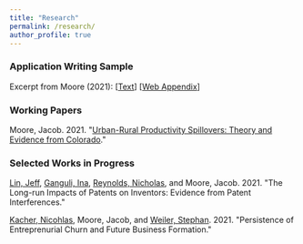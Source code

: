 ```yaml
---
title: "Research"
permalink: /research/
author_profile: true
---
```

### Application Writing Sample
Excerpt from Moore (2021): [[Text](https://jacobhmoore.github.io/files/writing_sample_forweb.pdf)] [[Web Appendix](https://jacobhmoore.github.io/files/writing_sample_appendix_forweb.pdf)]

### Working Papers
Moore, Jacob. 2021. "[Urban-Rural Productivity Spillovers: Theory and Evidence from Colorado](https://jacobhmoore.github.io/files/urban_rural_TFP_WP.pdf)." 

### Selected Works in Progress

[Lin, Jeff][jlin], [Ganguli, Ina][iganguli], [Reynolds, Nicholas][nreynolds], and Moore, Jacob. 2021. "The Long-run Impacts of Patents on Inventors: Evidence from Patent Interferences."

[Kacher, Nicohlas][nkacher], Moore, Jacob, and [Weiler, Stephan][sweiler]. 2021. "Persistence of Entreprenurial Churn and Future Business Formation."


[jlin]: http://www.jlin.org
[iganguli]: https://blogs.umass.edu/iganguli/?_gl=1%2Ab0sret%2A_ga%2AMTE2NTI2NTk0OC4xNjM0NDAwMjA1%2A_ga_21RLS0L7EB%2AMTYzNDQwMDIwNC4xLjAuMTYzNDQwMDIwNC4w&_ga=2.200683886.1998065852.1634400205-1165265948.1634400205
[nreynolds]: https://www.nicholas-reynolds.com/
[sweiler]: https://economics.colostate.edu/author/sweiler/
[nkacher]: https://www.scrippscollege.edu/academics/faculty/profile/nicholas-kacher
